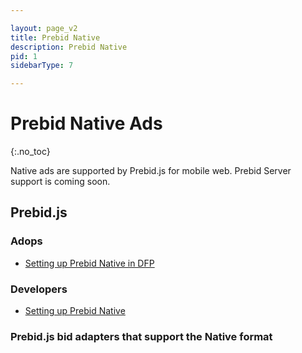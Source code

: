 ```yaml
---

layout: page_v2
title: Prebid Native
description: Prebid Native
pid: 1
sidebarType: 7

---
```


# Prebid Native Ads
{:.no_toc}

Native ads are supported by Prebid.js for mobile web. Prebid Server support is coming soon.

## Prebid.js

### Adops

- [Setting up Prebid Native in DFP](/adops/setting-up-prebid-native-in-dfp.html)

### Developers

- [Setting up Prebid Native](/dev-docs/show-native-ads.html)

### Prebid.js bid adapters that support the Native format

<div id="dynamicTable"></div>

<script type="text/javascript">
var dynamicTableContents=[];

{% assign numNative = 0 %}
{% assign nativeBidders = "" %}
{% assign bidder_pages = site.pages | where: "layout", "bidder" %}
{% for page in bidder_pages %}
{% if page.media_types contains 'native' and page.prebid_1_0_supported %}
   dynamicTableContents[{{numNative}}]={};
   dynamicTableContents[{{numNative}}].href="/dev-docs/bidders.html#{{page.biddercode}}";
   dynamicTableContents[{{numNative}}].text="{{page.title}}";
   {% assign numNative = numNative | plus: 1 %}
{% endif %}
{% endfor %}
</script>
<script src="/assets/js/dynamicTable.js" type="text/javascript" data-div="dynamicTable" data-array="dynamicTableContents"></script>
